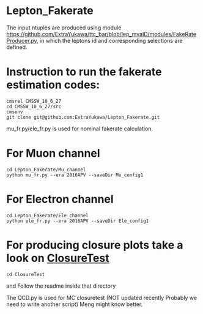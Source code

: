 # Lepton_Fakerate

The input ntuples are produced using module 
https://github.com/ExtraYukawa/ttc_bar/blob/lep_mvaID/modules/FakeRateProducer.py, in which the leptons id and corresponding selections are defined.


# Instruction to run the fakerate estimation codes:
```
cmsrel CMSSW_10_6_27
cd CMSSW_10_6_27/src
cmsenv
git clone git@github.com:ExtraYukawa/Lepton_Fakerate.git
```


mu_fr.py/ele_fr.py is used for nominal fakerate calculation.

# For Muon channel
```
cd Lepton_Fakerate/Mu_channel
python mu_fr.py --era 2016APV --saveDir Mu_config1
```

# For Electron channel
```
cd Lepton_Fakerate/Ele_channel
python ele_fr.py --era 2016APV --saveDir Ele_config1
```

# For producing closure plots take a look on [ClosureTest](https://github.com/ExtraYukawa/Lepton_Fakerate/tree/main/ClosureTest)
```
cd ClosureTest
```
and Follow the readme inside that directory


The QCD.py is used for MC closuretest (NOT updated recently Probably we need to write another script)
Meng might know better.
